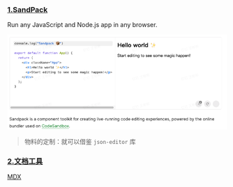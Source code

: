 ### [1.SandPack](https://sandpack.codesandbox.io/docs)

Run any JavaScript and Node.js app in any browser.



![image-20240605110020798](../../image/image-20240605110020798.png)

> 物料的定制：就可以借鉴 `json-editor` 库

### [2.文档工具](https://juejin.cn/post/7258201505336901689)

[MDX](https://mdxjs.com/docs/)



[1]: https://thinkmore.xyz/DSL%E3%80%81%E8%A7%A3%E6%9E%90%E5%99%A8%E3%80%81%E5%8F%AF%E8%A7%86%E5%8C%96%E7%BC%96%E8%BE%91%E5%99%A8	" 物料管理"
[2]: https://thinkmore.xyz/DSL%E3%80%81%E8%A7%A3%E6%9E%90%E5%99%A8%E3%80%81%E5%8F%AF%E8%A7%86%E5%8C%96%E7%BC%96%E8%BE%91%E5%99%A8	"DSL、解析器、可视化编辑器"
[3]: https://github.com/jdorn/json-editor	"json-editor"
[4]: https://github.com/jquense/yup
[5]: https://bailongma.yuque.com/pdc3yd/qsqbga/lcsynl	"acorn物料平台"
[6]: https://segmentfault.com/a/1190000041128968	"如何建设前端物料平台？"
[7]: https://fusion.design/mc	"阿里巴巴物料中心"
[8]: https://www.bilibili.com/read/cv7598746/?from=search&amp;spm_id_from=333.337.0.0	" 【前端大佬｜监控】阿里 CBU 体验技术部 - 结合组件设计监控策略"

